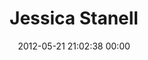 ---
title: "Jessica Stanell"
date: 2012-05-21 21:02:38 00:00
permalink: /jstanell
twitter: ""
likes: [711,998]
id: 577
gravatar: "http://www.gravatar.com/avatar/1559f67fd48e65587e39e75138b6d021"
---